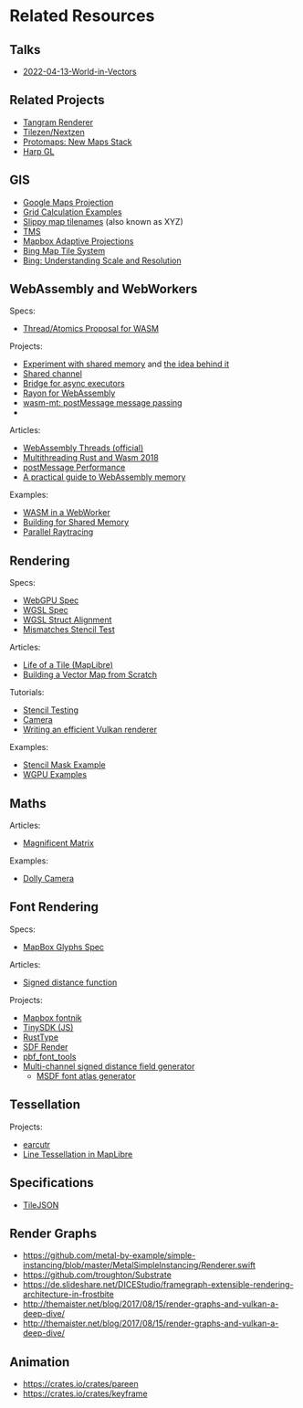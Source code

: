# Related Resources

## Talks

* [2022-04-13-World-in-Vectors](https://docs.google.com/presentation/d/e/2PACX-1vRsi-sGsqwUXEIQDClaZF4BH2RgjufQQ-yxFDWeOGrm0EbIf4H4lFY3U4at4cAIlxSTWi4XyF2LKjRu/pub)

## Related Projects

* [Tangram Renderer](https://github.com/tangrams/tangram/)
* [Tilezen/Nextzen](https://www.nextzen.org/)
* [Protomaps: New Maps Stack](https://protomaps.com/)
* [Harp GL](https://www.harp.gl/)

## GIS
* [Google Maps Projection](https://www.maptiler.com/google-maps-coordinates-tile-bounds-projection)
* [Grid Calculation Examples](https://gist.github.com/maptiler/fddb5ce33ba995d5523de9afdf8ef118)
* [Slippy map tilenames](https://wiki.openstreetmap.org/wiki/Slippy_map_tilenames) (also known as XYZ) 
* [TMS](https://wiki.osgeo.org/wiki/Tile_Map_Service_Specification#TileMap_Diagram)
* [Mapbox Adaptive Projections](https://www.mapbox.com/blog/adaptive-projections)
* [Bing Map Tile System](https://docs.microsoft.com/en-us/bingmaps/articles/bing-maps-tile-system)
* [Bing: Understanding Scale and Resolution](https://docs.microsoft.com/en-us/bingmaps/articles/understanding-scale-and-resolution)

## WebAssembly and WebWorkers

Specs:

* [Thread/Atomics Proposal for WASM](https://webassembly.github.io/threads/core/bikeshed/#atomic-memory-instructions%E2%91%A2)

Projects:

* [Experiment with shared memory](https://github.com/Ciantic/rust-shared-wasm-experiments) and [the idea behind it](https://github.com/rustwasm/wasm-bindgen/issues/2225)
* [Shared channel](https://github.com/wasm-rs/shared-channel)
* [Bridge for async executors](https://docs.rs/async_executors/latest/async_executors/)
* [Rayon for WebAssembly](https://github.com/GoogleChromeLabs/wasm-bindgen-rayon)
* [wasm-mt: postMessage message passing](https://github.com/w3reality/wasm-mt)
* 
Articles:

* [WebAssembly Threads (official)](https://web.dev/webassembly-threads/)
* [Multithreading Rust and Wasm 2018](https://rustwasm.github.io/2018/10/24/multithreading-rust-and-wasm.html)
* [postMessage Performance](https://surma.dev/things/is-postmessage-slow/)
* [A practical guide to WebAssembly memory](https://radu-matei.com/blog/practical-guide-to-wasm-memory/)

Examples:
* [WASM in a WebWorker](https://rustwasm.github.io/wasm-bindgen/examples/wasm-in-web-worker.html)
* [Building for Shared Memory](https://github.com/rustwasm/wasm-bindgen/blob/main/examples/raytrace-parallel/build.sh)
* [Parallel Raytracing](https://rustwasm.github.io/docs/wasm-bindgen/examples/raytrace.html)

## Rendering

Specs:

* [WebGPU Spec](https://gpuweb.github.io/gpuweb/)
* [WGSL Spec](https://gpuweb.github.io/gpuweb/wgsl/)
* [WGSL Struct Alignment](https://gpuweb.github.io/gpuweb/wgsl/#alignment-and-size)
* [Mismatches Stencil Test](https://github.com/gpuweb/gpuweb/blob/main/design/Pipelines.md#depth-stencil-state)

Articles:

* [Life of a Tile (MapLibre)](https://github.com/maplibre/maplibre-gl-js/blob/main/docs/life-of-a-tile.md)
* [Building a Vector Map from Scratch](https://ckochis.com/building-a-vector-map-from-scratch)

Tutorials:

* [Stencil Testing](https://learnopengl.com/Advanced-OpenGL/Stencil-testing)
* [Camera](https://learnopengl.com/Getting-started/Camera)
* [Writing an efficient Vulkan renderer](https://zeux.io/2020/02/27/writing-an-efficient-vulkan-renderer/)

Examples:

* [Stencil Mask Example](https://github.com/ruffle-rs/ruffle/blob/master/render/wgpu/src/pipelines.rs#L330)
* [WGPU Examples](https://github.com/gfx-rs/wgpu/blob/ad0c8d4f781aaf9907b5f3a90bc7d00a13c51153/wgpu/examples/README.md)

## Maths

Articles:
* [Magnificent Matrix](https://ncase.me/matrix/)

Examples:

* [Dolly Camera](https://github.com/h3r2tic/dolly)

## Font Rendering

Specs:

* [MapBox Glyphs Spec](https://github.com/mapbox/node-fontnik/blob/master/proto/glyphs.proto)

Articles:

* [Signed distance function](https://en.wikipedia.org/wiki/Signed_distance_function)

Projects:

* [Mapbox fontnik](https://github.com/mapbox/node-fontnik/)
* [TinySDK (JS)](https://github.com/mapbox/tiny-sdf)
* [RustType](https://github.com/redox-os/rusttype)
* [SDF Render](https://docs.rs/sdf_glyph_renderer/latest/sdf_glyph_renderer/)
* [pbf_font_tools](https://github.com/stadiamaps/pbf_font_tools)
* [Multi-channel signed distance field generator](https://github.com/Chlumsky/msdfgen)
  * [MSDF font atlas generator ](https://github.com/Chlumsky/msdf-atlas-gen)

## Tessellation

Projects:

* [earcutr](https://github.com/donbright/earcutr)
* [Line Tessellation in MapLibre](https://github.com/maplibre/maplibre-gl-js/blob/main/src/data/bucket/line_bucket.ts)

## Specifications

* [TileJSON](https://github.com/mapbox/tilejson-spec)


## Render Graphs

* https://github.com/metal-by-example/simple-instancing/blob/master/MetalSimpleInstancing/Renderer.swift
* https://github.com/troughton/Substrate
* https://de.slideshare.net/DICEStudio/framegraph-extensible-rendering-architecture-in-frostbite
* http://themaister.net/blog/2017/08/15/render-graphs-and-vulkan-a-deep-dive/
* http://themaister.net/blog/2017/08/15/render-graphs-and-vulkan-a-deep-dive/

## Animation

* https://crates.io/crates/pareen
* https://crates.io/crates/keyframe
